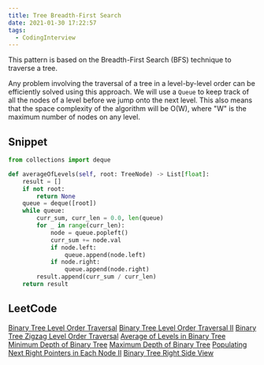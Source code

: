 ```yaml
---
title: Tree Breadth-First Search
date: 2021-01-30 17:22:57
tags:
  - CodingInterview
---
```

This pattern is based on the Breadth-First Search (BFS) technique to traverse a tree.

Any problem involving the traversal of a tree in a level-by-level order can be efficiently solved using this approach. We will use a `Queue` to keep track of all the nodes of a level before we jump onto the next level. This also means that the space complexity of the algorithm will be O(W), where "W" is the maximum number of nodes on any level.

## Snippet
```python
from collections import deque

def averageOfLevels(self, root: TreeNode) -> List[float]:
    result = []
    if not root:
        return None
    queue = deque([root])
    while queue:
        curr_sum, curr_len = 0.0, len(queue)
        for _ in range(curr_len):
            node = queue.popleft()
            curr_sum += node.val
            if node.left:
                queue.append(node.left)
            if node.right:
                queue.append(node.right)
        result.append(curr_sum / curr_len)
    return result

```

## LeetCode
[Binary Tree Level Order Traversal](https://leetcode.com/problems/binary-tree-level-order-traversal/)
[Binary Tree Level Order Traversal II](https://leetcode.com/problems/binary-tree-level-order-traversal-ii/)
[Binary Tree Zigzag Level Order Traversal](https://leetcode.com/problems/binary-tree-zigzag-level-order-traversal/)
[Average of Levels in Binary Tree](https://leetcode.com/problems/average-of-levels-in-binary-tree/)
[Minimum Depth of Binary Tree](https://leetcode.com/problems/minimum-depth-of-binary-tree/)
[Maximum Depth of Binary Tree](https://leetcode.com/problems/maximum-depth-of-binary-tree/)
[Populating Next Right Pointers in Each Node II](https://leetcode.com/problems/populating-next-right-pointers-in-each-node-ii/)
[Binary Tree Right Side View](https://leetcode.com/problems/binary-tree-right-side-view/)
